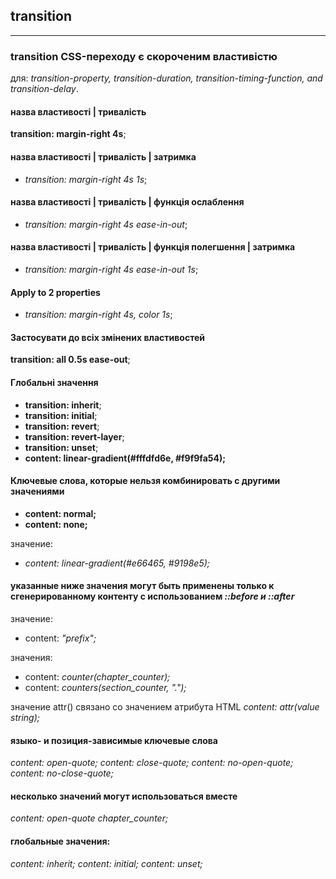 ## transition
********************************
### transition CSS-переходу є скороченим властивістю 
для: *transition-property, transition-duration, transition-timing-function, and transition-delay*.

 #### назва властивості | тривалість 
**transition: margin-right 4s**;

 #### назва властивості | тривалість | затримка 
* *transition: margin-right 4s 1s*;

#### назва властивості | тривалість | функція ослаблення 
* *transition: margin-right 4s ease-in-out*;

#### назва властивості | тривалість | функція полегшення | затримка
* *transition: margin-right 4s ease-in-out 1s*;

#### Apply to 2 properties 
* *transition: margin-right 4s, color 1s*;

#### Застосувати до всіх змінених властивостей 
**transition: all 0.5s ease-out**;

#### Глобальні значення 
* **transition: inherit**;
* **transition: initial**;
* **transition: revert**;
* **transition: revert-layer**;
* **transition: unset**;
* **content: linear-gradient(#fffdfd6e, #f9f9fa54);**

#### Ключевые слова, которые нельзя комбинировать с другими значениями 
* **content: normal;**
* **content: none;**



 значение: **<image>** 
* *content: linear-gradient(#e66465, #9198e5);*

#### указанные ниже значения могут быть применены только к сгенерированному контенту с использованием *::before и ::after*

 значение: **<string>**  
* content: *"prefix";*

 значения: **<counter>** 
* content: *counter(chapter_counter);*
* content: *counters(section_counter, ".");*

 значение attr() связано со значением атрибута HTML 
*content: attr(value string);*

 #### языко- и позиция-зависимые ключевые слова 
*content: open-quote;*
*content: close-quote;*
*content: no-open-quote;*
*content: no-close-quote;*

 #### несколько значений могут использоваться вместе 
*content: open-quote chapter_counter;*

 #### глобальные значения: 
*content: inherit;*
*content: initial;*
*content: unset;*
